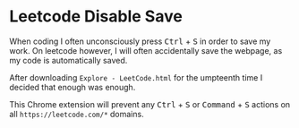# Leetcode Disable Save

When coding I often unconsciously press <kbd>Ctrl</kbd> + <kbd>S</kbd> in order
to save my work. On leetcode however, I will often accidentally save the
webpage, as my code is automatically saved.

After downloading `Explore - LeetCode.html` for the umpteenth time I decided
that enough was enough.

This Chrome extension will prevent any <kbd>Ctrl</kbd> + <kbd>S</kbd> or
<kbd>Command</kbd> + <kbd>S</kbd> actions on all `https://leetcode.com/*`
domains. 